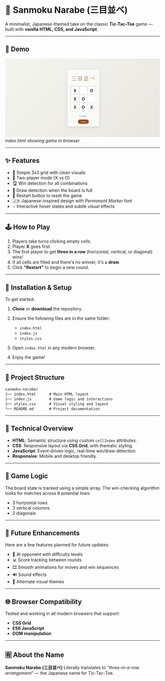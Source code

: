 # 🎌 Sanmoku Narabe (三目並べ)

A minimalist, Japanese-themed take on the classic **Tic-Tac-Toe** game — built with **vanilla HTML, CSS, and JavaScript**.

---
## 📸 Demo
![Sanmoku-Narabe-JS Screenshot](sanmoku-narabe-js-screenshot.png)
*index.html showing game in browser*

---

## ✨ Features

* 🎯 Simple 3x3 grid with clean visuals
* 👥 Two-player mode (X vs O)
* 🏆 Win detection for all combinations
* 🟰 Draw detection when the board is full
* 🔄 Restart button to reset the game
* 🇯🇵 Japanese-inspired design with *Permanent Marker* font
* 💡 Interactive hover states and subtle visual effects

---

## 🕹️ How to Play

1. Players take turns clicking empty cells.
2. Player **X** goes first.
3. The first player to get **three in a row** (horizontal, vertical, or diagonal) wins!
4. If all cells are filled and there's no winner, it's a **draw**.
5. Click **"Restart"** to begin a new round.

---

## 🚀 Installation & Setup

To get started:

1. **Clone** or **download** the repository.
2. Ensure the following files are in the same folder:

   * `index.html`
   * `index.js`
   * `styles.css`
3. Open `index.html` in any modern browser.
4. Enjoy the game!

---

## 📁 Project Structure

```
sanmoku-narabe/
├── index.html      # Main HTML layout
├── index.js        # Game logic and interactions  
├── styles.css      # Visual styling and layout
└── README.md       # Project documentation
```

---

## 🔧 Technical Overview

* **HTML**: Semantic structure using custom `cellIndex` attributes.
* **CSS**: Responsive layout via **CSS Grid**, with thematic styling.
* **JavaScript**: Event-driven logic, real-time win/draw detection.
* **Responsive**: Mobile and desktop friendly.

---

## 🧠 Game Logic

The board state is tracked using a simple array.
The win-checking algorithm looks for matches across 8 potential lines:

* 3 horizontal rows
* 3 vertical columns
* 2 diagonals

---

## 🌟 Future Enhancements

Here are a few features planned for future updates:

* 🤖 AI opponent with difficulty levels
* 📊 Score tracking between rounds
* 🎞️ Smooth animations for moves and win sequences
* 🔊 Sound effects
* 🎨 Alternate visual themes

---

## 🌐 Browser Compatibility

Tested and working in all modern browsers that support:

* **CSS Grid**
* **ES6 JavaScript**
* **DOM manipulation**

---

## 🈶 About the Name

**Sanmoku Narabe (三目並べ)**
Literally translates to *"three-in-a-row arrangement"* — the Japanese name for Tic-Tac-Toe.
